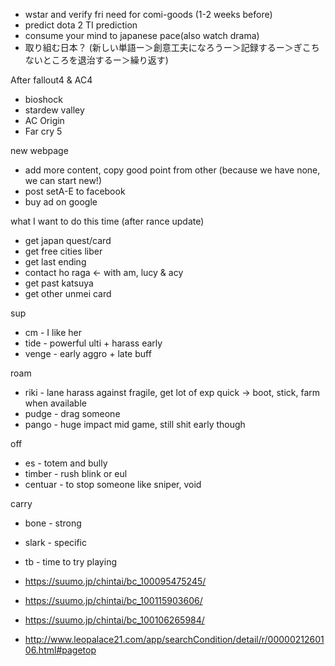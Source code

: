 - wstar and verify fri need for comi-goods (1-2 weeks before)
- predict dota 2 TI prediction
- consume your mind to japanese pace(also watch drama)
- 取り組む日本？ (新しい単語ー＞創意工夫になろうー＞記録するー＞ぎこちないところを退治するー＞繰り返す)

After fallout4 & AC4
- bioshock
- stardew valley 
- AC Origin
- Far cry 5

new webpage
- add more content, copy good point from other (because we have none, we can start new!)
- post setA-E to facebook
- buy ad on google

what I want to do this time (after rance update)
* get japan quest/card
* get free cities liber
* get last ending
* contact ho raga <- with am, lucy & acy
* get past katsuya
* get other unmei card

sup
- cm - I like her
- tide - powerful ulti + harass early
- venge - early aggro + late buff

roam
- riki - lane harass against fragile, get lot of exp quick -> boot, stick, farm when available
- pudge - drag someone
- pango - huge impact mid game, still shit early though

off
- es - totem and bully
- timber - rush blink or eul
- centuar - to stop someone like sniper, void

carry
- bone - strong 
- slark - specific
- tb - time to try playing

- https://suumo.jp/chintai/bc_100095475245/
- https://suumo.jp/chintai/bc_100115903606/
- https://suumo.jp/chintai/bc_100106265984/
- http://www.leopalace21.com/app/searchCondition/detail/r/0000021260106.html#pagetop
